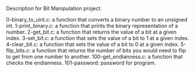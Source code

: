 Description for Bit Manipulation project.

0-binary_to_uint.c:	a function that converts a binary number to an unsigned int.
1-print_binary.c:	a function that prints the binary representation of a number.
2-get_bit.c:		a function that returns the value of a bit at a given index.
3-set_bit.c:		a function that sets the value of a bit to 1 at a given index.
4-clear_bit.c:		a function that sets the value of a bit to 0 at a given index.
5-flip_bits.c:		a function that returns the number of bits you would need to flip to get from one number to another.
100-get_endianness.c:	a function that checks the endianness.
101-password:		password for program.
	
